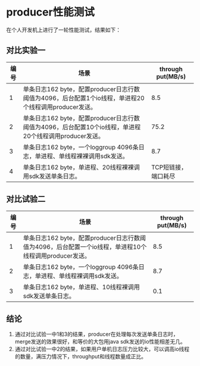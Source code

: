 # producer性能测试
在个人开发机上进行了一轮性能测试，结果如下：
## 对比实验一
|编号|场景|through put(MB/s)|
|----|----|----|
|1|单条日志162 byte，配置producer日志行数阈值为4096，后台配置1个io线程，单进程20个线程调用producer发送。</br>|8.5|
|2|单条日志162 byte，配置producer日志行数阈值为4096，后台配置10个io线程，单进程20个线程调用producer发送。</br>|75.2|
|3|单条日志162 byte，一个loggroup 4096条日志，单进程、单线程裸裸调用sdk发送。|8.7|
|4|单条日志162 byte，单进程、20线程裸裸调用sdk发送单条日志。|TCP短链接，端口耗尽|

## 对比试验二
|编号|场景|through put(MB/s)|
|----|----|----|
|1|单条日志162 byte，配置producer日志行数阈值为4096，后台配置一个io线程，单进程10个线程调用producer发送。</br>|8.5|
|2|单条日志162 byte，一个loggroup 4096条日志，单进程、单线程裸调用sdk发送。|8.7|
|3|单条日志162 byte，单进程、10线程裸调用sdk发送单条日志。|0.1|
## 结论
1. 通过对比试验一中1和3的结果，producer在处理每次发送单条日志时，merge发送的效果很好，和等价的大包用java sdk发送的io性能相差无几。
2. 通过对比试验一中2的结果，如果用户单机日志压力比较大，可以调高io线程的数量，满压力情况下，throughput和线程数量成正比。